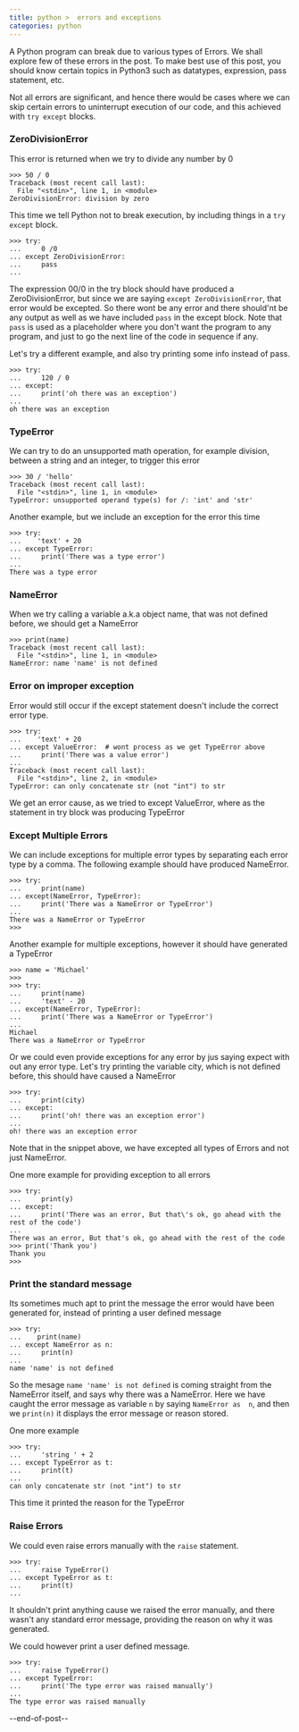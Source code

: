 ```yaml
---
title: python >  errors and exceptions
categories: python
---
```


A Python program can break due to various types of Errors. We shall explore few of these errors in the post. To make best use of this post, you should know certain topics in Python3 such as datatypes, expression, pass statement, etc.

Not all errors are significant, and hence there would be cases where we can skip certain errors to uninterrupt execution of our code, and this achieved with ```try except``` blocks.

### ZeroDivisionError
This error is returned when we try to divide any number by 0
```
>>> 50 / 0
Traceback (most recent call last):
  File "<stdin>", line 1, in <module>
ZeroDivisionError: division by zero
```
This time we tell Python not to break execution, by including things in a ```try except``` block.
```
>>> try:
...     0 /0
... except ZeroDivisionError:
...     pass
...
```
The expression 00/0 in the try block should have produced a ZeroDivisionError, but since we are saying ```except ZeroDivisionError```, that error would be excepted. So there wont be any error and there should'nt be any output as well as we have included ```pass``` in the except block. Note that ```pass``` is used as a placeholder where you don't want the program to any program, and just to go the next line of the code in sequence if any.

Let's try a different example, and also try printing some info instead of pass.
```
>>> try:
...     120 / 0
... except:
...     print('oh there was an exception')
...
oh there was an exception
```

### TypeError
We can try  to do an unsupported math operation, for example division, between a string and an integer, to trigger this error
```
>>> 30 / 'hello'
Traceback (most recent call last):
  File "<stdin>", line 1, in <module>
TypeError: unsupported operand type(s) for /: 'int' and 'str'
```
Another example, but we include an exception for the error this time
```
>>> try:
...    'text' + 20
... except TypeError:
...     print('There was a type error')
...
There was a type error
```

### NameError
When we try calling a variable a.k.a object name, that was not defined before, we should get a NameError
```
>>> print(name)
Traceback (most recent call last):
  File "<stdin>", line 1, in <module>
NameError: name 'name' is not defined
```

### Error on improper exception
Error would still occur if the except statement doesn't include the correct error type.
```
>>> try:
...    'text' + 20
... except ValueError:  # wont process as we get TypeError above
...     print('There was a value error')
...
Traceback (most recent call last):
  File "<stdin>", line 2, in <module>
TypeError: can only concatenate str (not "int") to str
```
We get an error cause, as we tried to except ValueError, where as the statement in try block was producing TypeError


### Except Multiple Errors
We can include exceptions for multiple error types by separating each error type by a comma. The following example should have produced NameError.
```
>>> try:
...     print(name)
... except(NameError, TypeError):
...     print('There was a NameError or TypeError')
...
There was a NameError or TypeError
>>>
```
Another example for multiple exceptions, however it should have generated a TypeError
```
>>> name = 'Michael'
>>>
>>> try:
...     print(name)
...     'text' - 20
... except(NameError, TypeError):
...     print('There was a NameError or TypeError')
...
Michael
There was a NameError or TypeError
```    

Or we could even provide exceptions for any error by jus saying expect with out any error type. Let's try printing the variable city, which is not defined before, this should have caused a NameError
```
>>> try:
...     print(city)
... except:
...     print('oh! there was an exception error')
...
oh! there was an exception error
```
Note that in the snippet above, we have excepted all types of Errors and not just NameError.

One more example for providing exception to all errors
```
>>> try:
...     print(y)
... except:
...     print('There was an error, But that\'s ok, go ahead with the rest of the code')
...
There was an error, But that's ok, go ahead with the rest of the code
>>> print('Thank you')
Thank you
>>>
```
### Print the standard message
Its sometimes much apt to print the message the error would have been generated for, instead of printing a user defined message
```
>>> try:
...    print(name)
... except NameError as n:
...     print(n)
...
name 'name' is not defined
```
So the mesage ```name 'name' is not defined``` is coming straight from the NameError itself, and says why there was a NameError. Here we have caught the error message as variable ```n``` by saying ```NameError as  n```, and then we ```print(n)``` it displays the error message or reason stored.

One more example
```
>>> try:
...     'string ' + 2
... except TypeError as t:
...     print(t)
...
can only concatenate str (not "int") to str
```
This time it printed the reason for the TypeError

### Raise Errors
We could even raise errors manually with the ```raise``` statement.
```
>>> try:
...     raise TypeError()
... except TypeError as t:
...     print(t)
...

```
It shouldn't print anything cause we raised the error manually, and there wasn't any standard error message, providing the reason on why it was generated.

We could however print a user defined message.
```
>>> try:
...     raise TypeError()
... except TypeError:
...     print('The type error was raised manually')
...
The type error was raised manually
```
--end-of-post--
